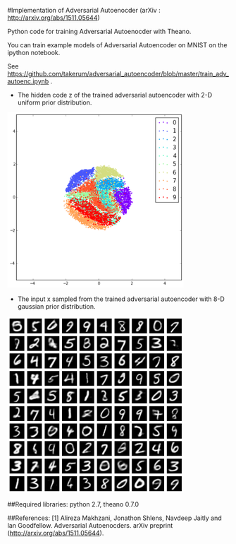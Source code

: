 #Implementation of Adversarial Autoenocder (arXiv : http://arxiv.org/abs/1511.05644)

Python code for training Adversarial Autoenocder with Theano.

You can train example models of Adversarial Autoencoder on MNIST on the ipython notebook. 

See https://github.com/takerum/adversarial_autoencoder/blob/master/train_adv_autoenc.ipynb .

- The hidden code z of the trained adversarial autoencoder with 2-D uniform prior distribution.

<img src="./figure/z_uniform_2.png" width="400"> 

- The input x sampled from the trained adversarial autoencoder with 8-D gaussian prior distribution.

<img src="./figure/x_gaussian_8.png" width="400">

##Required libraries:
python 2.7, theano 0.7.0

##References:
[1] Alireza Makhzani, Jonathon Shlens, Navdeep Jaitly and Ian Goodfellow. Adversarial Autoenocders. arXiv preprint (http://arxiv.org/abs/1511.05644).
